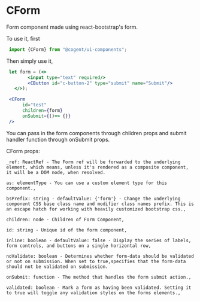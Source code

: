 # CForm 

Form component made using react-bootstrap's form.

To use it, first

```jsx harmony
 import {CForm} from "@cogent/ui-components";
```
Then simply use it,

```jsx harmony
 let form = (<>
        <input type="text" required/>
        <CButton id="c-button-2" type="submit" name="Submit"/>
   </>);

 <CForm
      id="test"
      children={form}
      onSubmit={()=> {}}
 />
```
You can pass in the form components through children props and submit handler function through onSubmit props.

CForm props:
```
_ref: ReactRef - The Form ref will be forwarded to the underlying element, which means, unless it's rendered as a composite component, it will be a DOM node, when resolved.

as: elementType - You can use a custom element type for this component.,

bsPrefix: string - defaultValue: {'form'} - Change the underlying component CSS base class name and modifier class names prefix. This is an escape hatch for working with heavily customized bootstrap css.,

children: node - Children of Form Component,

id: string - Unique id of the form component,

inline: boolean - defaultValue: false -	Display the series of labels, form controls, and buttons on a single horizontal row,

noValidate: boolean - Determines whether form-data should be validated or not on submission. When set to true,specifies that the form-data should not be validated on submission.
                                                                                                             
onSubmit: function - The method that handles the form submit action.,

validated: boolean - Mark a form as having been validated. Setting it to true will toggle any validation styles on the forms elements.,
```